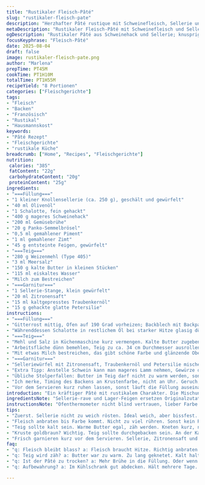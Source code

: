 ```yaml
---
title: "Rustikaler Fleisch-Pâté"
slug: "rustikaler-fleisch-pate"
description: "Herzhafter Pâté rustique mit Schweinefleisch, Sellerie und einer würzigen Kruste. Datteln und Zimt sorgen für überraschende süße Noten. Die Teigkruste wird buttrig-knusprig. Knistern aus dem Ofen gibt den richtigen Takt. Jeder Schritt verlangt aufmerksames Timing und sensorisches Feingefühl, besonders beim Anbraten und Backen. Selleriewürfel als knackiger Kontrast, Zitronen-Kräuter-Dressing frisch und herb dazu. Gut vorzubereiten. Variationen mit Rind oder Lamm möglich. "
metaDescription: "Rustikaler Fleisch-Pâté mit Schweinefleisch und Sellerie; überraschende süße Noten dank Datteln und Zimt; perfekte Textur für jeden Anlass."
ogDescription: "Rustikaler Pâté aus Schweinehack und Sellerie; knusprige Kruste trifft feine Aromen; entdecke die einfachen Tipps für dieses herzhafte Gericht."
focusKeyphrase: "Fleisch-Pâté"
date: 2025-08-04
draft: false
image: rustikaler-fleisch-pate.png
author: "Marlena"
prepTime: PT45M
cookTime: PT1H10M
totalTime: PT1H55M
recipeYield: "8 Portionen"
categories: ["Fleischgerichte"]
tags:
- "Fleisch"
- "Backen"
- "Französisch"
- "Rustikal"
- "Hausmannskost"
keywords:
- "Pâté Rezept"
- "Fleischgerichte"
- "rustikale Küche"
breadcrumb: ["Home", "Recipes", "Fleischgerichte"]
nutrition: 
 calories: "385"
 fatContent: "22g"
 carbohydrateContent: "20g"
 proteinContent: "25g"
ingredients:
- "===Füllung==="
- "1 kleiner Knollensellerie (ca. 250 g), geschält und gewürfelt"
- "40 ml Olivenöl"
- "1 Schalotte, fein gehackt"
- "400 g mageres Schweinehack"
- "200 ml Gemüsebrühe"
- "20 g Panko-Semmelbrösel"
- "0,5 ml gemahlener Piment"
- "1 ml gemahlener Zimt"
- "45 g entsteinte Feigen, gewürfelt"
- "===Teig==="
- "280 g Weizenmehl (Type 405)"
- "3 ml Meersalz"
- "150 g kalte Butter in kleinen Stücken"
- "115 ml eiskaltes Wasser"
- "Milch zum Bestreichen"
- "===Garnitur==="
- "1 Sellerie-Stange, klein gewürfelt"
- "20 ml Zitronensaft"
- "15 ml kaltgepresstes Traubenkernöl"
- "15 g gehackte glatte Petersilie"
instructions:
- "===Füllung==="
- "Gitterrost mittig, Ofen auf 190 Grad vorheizen; Backblech mit Backpapier belegen. Selleriewürfel im Olivenöl mit Salz und Pfeffer vermengen, gleichmäßig verteilen. Im Ofen 20-22 Minuten rösten, bis sie weich sind, aber noch bissfest – manchmal müssen sie am Ende ruhig bräunlich werden, das bringt Aroma. Abkühlen lassen."
- "Währenddessen Schalotte in restlichem Öl bei starker Hitze glasig dünsten. Hackfleisch hineingeben, mit Holzlöffel auseinanderbrechen, anbraten, bis es Farbe annimmt. Nicht zu oft rühren, sonst gibt’s keinen Rösteffekt, und der Geschmack leidet. Nach 8-10 Minuten Brühe zugießen, Panko und Gewürze dazu. Flüssigkeit bei hoher Hitze einkochen lassen, manchmal in 12-13 Minuten, bis Masse fester wird und fast trocken ist. Abschmecken, vielleicht etwas mehr Salz oder Pfeffer – das Fleisch soll kräftig schmecken. Vom Herd nehmen, feigen unterheben. Etwas abkühlen lassen."
- "===Teig==="
- "Mehl und Salz in Küchenmaschine kurz vermengen. Kalte Butter zugeben, pulsweise mischen, bis die Stücke etwa erbsengroß sind. Kneten lange vermeiden. Wasser nach und nach zugeben, nur so viel, dass sich gerade ein Teig zusammenfügt, aber nicht klebt. Mit den Händen schnell zu einer Kugel formen, nur solange kneten, bis alles hält. In Frischhaltefolie wickeln, 40 Minuten im Kühlschrank kühlen – das entspannt das Gluten, lässt die Butter fest werden."
- "Arbeitsfläche dünn bemehlen, Teig zu ca. 34 cm Durchmesser ausrollen. Vorsichtig auf das Backblech heben. Mitte freilassen, Rand etwa 4-5 cm rundherum freihalten. Hackfleischfüllung in die Mitte geben, danach Selleriewürfel darauf verteilen. Ränder mehrmals nach innen schlagen, dabei kleine Falten formen – rustikaler Look darf bleiben. Öffnung in der Mitte lassen, damit Dampf entweicht. Wer mag, Schritt einfrieren, dann Backzeit später anpassen."
- "Mit etwas Milch bestreichen, das gibt schöne Farbe und glänzende Oberfläche. Im vorgeheizten Ofen 35-38 Minuten backen, bis die Kruste goldbraun und knusprig ist. Am besten mit einem Messer an der Kante schauen, ob der Teig durchgebacken ist, evtl. 5 Minuten zusätzlich, aber nicht verbrennen lassen."
- "===Garnitur==="
- "Selleriewürfel mit Zitronensaft, Traubenkernöl und Petersilie mischen. Mit Salz und Pfeffer abschmecken. Frisch über den heißen Pâté geben, das leichte Knacken und die Säure gleichen die Schwere aus, macht frisch. Ohne Garnitur steht er butterig und kompakt. "
- "Extra Tipp: Anstelle Schwein kann man mageres Lamm nehmen, Gewürze durch eine Prise Kreuzkümmel ersetzen. Statt Feigen tun getrocknete Aprikosen oder Cranberries es auch."
- "Übliche Stolperfallen: Butter im Teig darf nicht zu warm werden, sonst wird die Kruste zäh. Fleisch soll richtig braun werden, sonst schmeckt es fade. Sellerie nicht zu weich, das feine Knacken gibt Textur. Im Notfall mehr Brühe verwenden, wenn Füllung zu trocken wirkt, aber nicht zu flüssig lassen."
- "Ich merke, Timing des Backens an Krustenfarbe, nicht an Uhr. Geruch, wenn die Gewürze aus der Füllung sanft duften, weiss ich, es ist Zeit. Geräusche wie leichtes Knistern zeigen, dass das Fett im Teig arbeitet."
- "Vor dem Servieren kurz ruhen lassen, sonst läuft die Füllung auseinander. Anschneiden am warmen, nicht heißen Pâté – so bleibt das Innenleben saftig ohne zu verlaufen."
introduction: "Ein kräftiger Pâté mit rustikalem Charakter. Die Mischung aus magerem Schweinehack, geröstetem Sellerie und süßen getrockneten Früchten schafft ein Spiel aus Aromen und Texturen, die beim Backen zu einer knusprigen Komposition verschmelzen. Der Teig ist simpel, braucht aber Disziplin beim Kneten, um nicht zäh zu werden. Gewürze geben Tiefe, der Zitronen-Sellerie-Salat obendrauf sorgt für Frische und Ausgleich. Ich habe oft experimentiert, um die perfekte Balance zwischen saftig und knusprig zu finden. Geräusche aus dem Ofen und der Farbton der Kruste geben viel mehr Aufschluss als starre Zeitangaben. So gelingt ein Gericht, das rustikale Einfachheit mit überraschenden Nuancen verbindet."
ingredientsNote: "Sellerie-rave und Lager-Feigen ersetzen Originalzutaten und bringen eine mildere Süße. Schalotte statt Zwiebel ergibt feinere Noten. Panko als Semmelbrösel ergibt knusprigere Füllung, da diese besser Feuchtigkeit bindet ohne Masse zu verklumpen. Traubenkernöl ersetzt Olivenöl in der Garnitur für leichtere Nuancen. Das kalte Wasser so sparsam wie möglich eingesetzt halten die Butterpartikel im Teig. Statt Datteln tun auch getrocknete Aprikosen oder Cranberries ihren Dienst, je nachdem was gerade vorrätig ist. Gemüsebrühe statt Hühnerbrühe – nach Geschmack und Verfügbarkeit. Wichtiger als genaue Mengen: Füllung soll weder zu feucht noch zu trocken sein. Konsistenz mit Gefühl justieren."
instructionsNote: "Ofenthermometer nicht blind vertrauen, lieber Farbe und Textur beobachten. Sellerie vor dem Einfüllen abgekühlt, sonst wird Teig schnell feucht und matschig. Fleisch soll richtig anbraten, keine Angst vor braunen Krusten – Geschmackskiller ist zu wenig Hitze. Füllung muss dicker werden, sonst läuft alles auseinander und Kruste wird durchweicht. Teig kurz vorm Backen kalt, so hält er Struktur. Ränder falten und zusammendrücken, trotzdem offene Mitte für Dampf. Das macht den Pâté rustikal, sorgt aber für die gewünschte Saftigkeit. Garnitur gibt Kontrast, im Zweifel mehr Zitronensaft. Unbedingt Zeit für Ruhe nach dem Backen nehmen – schnelles Anschneiden verwässert alles. Kruste hörbar knusprig, Füllung sacht warm, dann stimmt es."
tips:
- "Zuerst. Sellerie nicht zu weich rösten. Ideal weich, aber bissfest. Rösten sorgt für Geschmack. Aromatisch. Bei Hitze mit Öl. Ach, und Farbe spielt eine Rolle. Braun ist gut."
- "Fleisch anbraten bis Farbe kommt. Nicht zu viel rühren. Sonst kein Röstaroma. Hitze muss hoch sein. Überwacher der Zeit. Geräusche im Ofen sind wichtig. Knistern bedeutet braten."
- "Teig sollte kalt sein. Warme Butter egal, zäh werden. Kneten kurz, nicht übertreiben. Kugel formen und 40 Minuten kühl lagern. Gluten entspannt sich. Das ist der Schlüssel zu einer guten Kruste."
- "Kruste goldbraun? Wichtig. Teig sollte durchgebacken sein. An der Kante schauen. Wer nicht sicher ist, 5 Minuten länger backen. Aber achtung, nichts verbrennen."
- "Frisch garnieren kurz vor dem Servieren. Sellerie, Zitronensaft und Petersilie geben Frische. Das ist es, was den Pâté auflockert. Wichtiger Kontrast zu schwerem Teig."
faq:
- "q: Fleisch bleibt blass? a: Fleisch braucht Hitze. Richtig anbraten. Sonst fade. Sender burn. Das Aroma kommt mit der Farbe. Mehr Hitze dazu."
- "q: Teig wird zäh? a: Butter war zu warm. Zu lang geknetet. Kalt halten. Wasser nur so viel wie nötig. Klumpen vermeiden, das sorgt für die Struktur."
- "q: Ist der Pâté zu trocken? a: Mehr Brühe in die Füllung. Oder wenn das Brot zu viel aufsaugt. Füllung dick, aber nicht trocken machen. Ausgewogene Konsistenz."
- "q: Aufbewahrung? a: Im Kühlschrank gut abdecken. Hält mehrere Tage. Oder einfrieren in Portionen. Aber nicht zu lange lagern. Geschmack leidet sonst."

---
```

